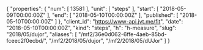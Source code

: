 {
  "properties": {
    "num": [
      13581
    ],
    "unit": [
      "steps"
    ],
    "start": [
      "2018-05-09T00:00:00Z"
    ],
    "end": [
      "2018-05-10T00:00:00Z"
    ],
    "published": [
      "2018-05-10T00:00:00Z"
    ]
  },
  "client_id": "https://www-api.jvt.me/fit",
  "date": "2018-05-10T00:00:00Z",
  "kind": "steps",
  "h": "h-measure",
  "slug": "2018/05/dujor",
  "aliases": [
    "/mf2/36e0d062-6ffe-4aeb-85bd-fceec2f0ecbd/",
    "/mf2/2018/05/dujor",
    "/mf2/2018/05/dUJor"
  ]
}
